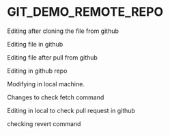 # GIT_DEMO_REMOTE_REPO

Editing after cloning the file from github

Editing file in github

Editing file after pull from github

Editing in github repo

Modifying in local machine.

Changes to check fetch command

Editing in local to check pull request in github

checking revert command